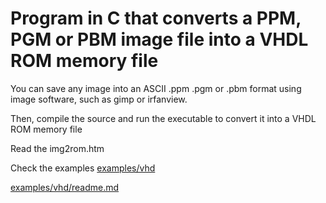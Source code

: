 # Program in C that converts a PPM, PGM or PBM image file into a VHDL ROM memory file

You can save any image into an ASCII .ppm .pgm or .pbm format using image software, such as gimp or irfanview.

Then, compile the source and run the executable to convert it into a VHDL ROM memory file

Read the img2rom.htm

Check the examples [examples/vhd](examples/vhd)

[examples/vhd/readme.md](examples/vhd/readme.md)
